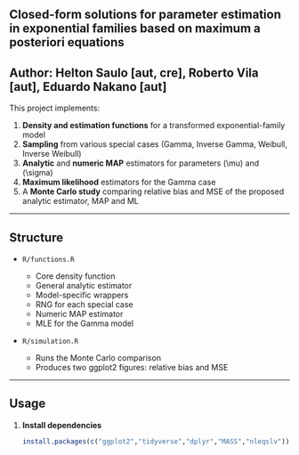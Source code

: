 ## Closed-form solutions for parameter estimation in exponential families based on maximum a posteriori equations
## Author:	Helton Saulo [aut, cre], Roberto Vila [aut], Eduardo Nakano [aut]


This project implements:

1. **Density and estimation functions** for a transformed exponential-family model  
2. **Sampling** from various special cases (Gamma, Inverse Gamma, Weibull, Inverse Weibull)  
3. **Analytic** and **numeric MAP** estimators for parameters \(\mu\) and \(\sigma\)  
4. **Maximum likelihood** estimators for the Gamma case  
5. A **Monte Carlo study** comparing relative bias and MSE of the proposed analytic estimator, MAP and ML

---

## Structure

- `R/functions.R`  
  - Core density function  
  - General analytic estimator  
  - Model-specific wrappers  
  - RNG for each special case  
  - Numeric MAP estimator  
  - MLE for the Gamma model

- `R/simulation.R`  
  - Runs the Monte Carlo comparison  
  - Produces two ggplot2 figures: relative bias and MSE

---

## Usage

1. **Install dependencies**  
   ```r
   install.packages(c("ggplot2","tidyverse","dplyr","MASS","nleqslv"))
